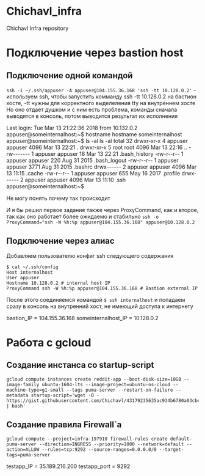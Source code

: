 # Chichavl_infra
Chichavl Infra repository

# Подключение через bastion host

## Подключение одной командой
`ssh -i ~/.ssh/appuser -A appuser@104.155.36.168 'ssh -tt 10.128.0.2'` - используем ssh, чтобы запустить комманду ssh -tt 10.128.0.2 на бастион хосте, -tt нужны для корректного выделеления tty на внутреннем хосте
Но оно отдает душком и с ним есть проблема, команды сначала выводятся в консоль, потом выводится результат их исполнения

Last login: Tue Mar 13 21:22:36 2018 from 10.132.0.2
appuser@someinternalhost:~$ hostname
hostname
someinternalhost
appuser@someinternalhost:~$ ls -al
ls -al
total 32
drwxr-xr-x 4 appuser appuser 4096 Mar 13 22:21 .
drwxr-xr-x 5 root root 4096 Mar 13 22:16 ..
-rw------- 1 appuser appuser 16 Mar 13 22:21 .bash_history
-rw-r--r-- 1 appuser appuser 220 Aug 31 2015 .bash_logout
-rw-r--r-- 1 appuser appuser 3771 Aug 31 2015 .bashrc
drwx------ 2 appuser appuser 4096 Mar 13 11:15 .cache
-rw-r--r-- 1 appuser appuser 655 May 16 2017 .profile
drwx------ 2 appuser appuser 4096 Mar 13 11:10 .ssh
appuser@someinternalhost:~$

Не могу понять почему так происходит

И я бы решил первое задание также через ProxyCommand, как и второе, так как оно работает более ожидаемо и стабильно
`ssh -o ProxyCommand="ssh -W %h:%p appuser@104.155.36.168" appuser@10.128.0.2`

## Подключение через алиас
Добавляем пользователю конфиг ssh следующего содержания
```
$ cat ~/.ssh/config
Host internalhost
User appuser
Hostname 10.128.0.2 # internal host IP
ProxyCommand ssh -W %h:%p appuser@104.155.36.168 # Bastion external IP
```
После этого соединяемся командой `$ ssh internalhost` и попадаем сразу в консоль на внутренний хост, не имеющий доступа к интернету

bastion_IP = 104.155.36.168
someinternalhost_IP = 10.128.0.2

# Работа с gcloud
## Создание инстанса со startup-script
```
gcloud compute instances create reddit-app --boot-disk-size=10GB --image-family ubuntu-1604-lts --image-project=ubuntu-os-cloud --machine-type=g1-small --tags puma-server --restart-on-failure --metadata startup-script='wget -O - https://gist.githubusercontent.com/Chichavl/43179235635ac934b6780a03cbee1ec8/raw/34cdc303ffbeb8aff4362515318db599d8b72ec2/startup_script.sh | bash'
```
## Создание правила Firewall`а
```
gcloud compute --project=infra-197910 firewall-rules create default-puma-server --direction=INGRESS --priority=1000 --network=default --action=ALLOW --rules=tcp:9292 --source-ranges=0.0.0.0/0 --target-tags=puma-server
```
testapp_IP = 35.189.216.200
testapp_port = 9292
